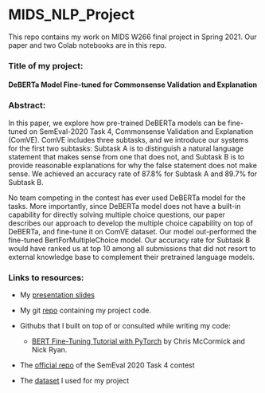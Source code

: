 # MIDS_NLP_Project

This repo contains my work on MIDS W266 final project in Spring 2021. Our paper and two Colab notebooks are in this repo.

### Title of my project:   
#### DeBERTa Model Fine-tuned for Commonsense Validation and Explanation

### Abstract:
In this paper, we explore how pre-trained DeBERTa models can be fine-tuned on SemEval-2020 Task 4, Commonsense Validation and Explanation (ComVE). ComVE includes three subtasks, and we introduce our systems for the first two subtasks: Subtask A is to distinguish a natural language statement that makes sense from one that does not, and Subtask B is to provide reasonable explanations for why the false statement does not make sense. We achieved an accuracy rate of 87.8\% for Subtask A and 89.7\% for Subtask B. 

No team competing in the contest has ever used DeBERTa model for the tasks. More importantly, since DeBERTa model does not have a built-in capability for directly solving multiple choice questions, our paper describes our approach to develop the multiple choice capability on top of DeBERTa, and fine-tune it on ComVE dataset. Our model out-performed the fine-tuned BertForMultipleChoice model. Our accuracy rate for Subtask B would have ranked us at top 10 among all submissions that did not resort to external knowledge base to complement their pretrained language models.

### Links to resources:

- My [presentation slides](https://docs.google.com/presentation/d/1n3uhe_zqPueJB5hH-A3azzbwVoJ7BkF_LGwkmr3FxYU/edit?usp=sharing)

- My git [repo](https://github.com/chenxicclu/MIDS_NLP_Project) containing my project code. 

- Githubs that I built on top of or consulted while writing my code:   
  - [BERT Fine-Tuning Tutorial with PyTorch](https://colab.research.google.com/drive/1pTuQhug6Dhl9XalKB0zUGf4FIdYFlpcX#scrollTo=6J-FYdx6nFE_) by Chris McCormick and Nick Ryan.

- The [official repo](https://github.com/wangcunxiang/SemEval2020-Task4-Commonsense-Validation-and-Explanation) of the SemEval 2020 Task 4 contest
- The [dataset](https://github.com/wangcunxiang/SemEval2020-Task4-Commonsense-Validation-and-Explanation/tree/master/ALL%20data) I used for my project

